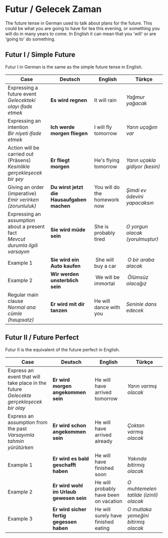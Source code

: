 # Futur / Gelecek Zaman

The future tense in German used to talk about plans for the future. This could be what you are going to have for tea this evening, or something you will do in many years to come. In English it can mean that you 'will' or are 'going to' do something.

## Futur I / Simple Future

Futur I in German is the same as the simple future tense in English.

Case | Deutsch | English | Türkçe
--- | --- | --- | ---
Expressing a future event<br>_Gelecekteki olayı ifade etmek_ | **Es wird regnen** | It will rain | _Yağmur yağacak_
Expressing an intention<br>_Bir niyeti ifade etmek_ | **Ich werde morgen fliegen** | I will fly tomorrow | _Yarın uçağım var_
Action will be carried out (Präsens)<br>_Kesinlikle gerçekleşecek bir şey_ | **Er fliegt morgen** | He's flying tomorrow | _Yarın uçakla gidiyor (kesin)_
Giving an order (imperative)<br>_Emir verirken (zorunluluk)_ | **Du wirst jetzt die Hausaufgaben machen** | You will do the homework now | _Şimdi ev ödevini yapacaksın_
Expressing an assumption about a present fact<br>_Mevcut durumla ilgili varsayım_ | **Sie wird müde sein** | She is probably tired | _O yorgun olacak (yorulmuştur)_
Example 1 | **Sie wird ein Auto kaufen** | She will buy a car | _O bir araba alacak_
Example 2 | **Wir werden unsterblich sein** | We will be immortal | _Ölümsüz olacağız_
Regular main clause<br>_Normal ana cümle (haupsatz)_ | **Er wird mit dir tanzen** | He will dance with you | _Seninle dans edecek_

## Futur II / Future Perfect

Futur II is the equivalent of the future perfect in English.

Case | Deutsch | English | Türkçe
--- | --- | --- | ---
Express an event that will take place in the future<br>_Gelecekte gerçekleşecek bir olay_ | **Er wird morgen angekommen sein** | He will have arrived tomorrow | _Yarın varmış olacak_
Express an assumption from the past<br>_Varsayımla tahmin yürütürken_ | **Er wird schon angekommen sein** | He will have arrived already | _Çoktan varmış olacak_
Example 1 | **Er wird es bald geschafft haben** | He will have finished soon | _Yakında bitirmiş olacak_
Example 2 | **Er wird wohl im Urlaub gewesen sein** | He will probably have been on vacation | _O muhtemelen tatilde (izinli) olacak_
Example 3 | **Er wird sicher fertig gegessen haben** | He will surely have finished eating | _O mutlaka yemeğini bitirmiş olacak_

